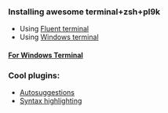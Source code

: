 ### Installing awesome terminal+zsh+pl9k

- Using [Fluent terminal](https://dev.to/dylantientcheu/transforming-your-ugly-windows-terminal-to-a-unicorn-577k)
- Using [Windows terminal](https://blog.bobbyallen.me/2019/08/03/an-awesome-linux-terminal-with-microsoft-terminal-and-oh-my-zsh-on-windows-10/)

#### [For Windows Terminal](https://www.hanselman.com/blog/HowToMakeAPrettyPromptInWindowsTerminalWithPowerlineNerdFontsCascadiaCodeWSLAndOhmyposh.aspx)



### Cool plugins:

- [Autosuggestions](https://github.com/zsh-users/zsh-autosuggestions)
- [Syntax highlighting](https://github.com/zsh-users/zsh-syntax-highlighting)


